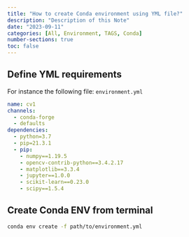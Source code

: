 ```yaml
---
title: "How to create Conda environment using YML file?"
description: "Description of this Note"
date: "2023-09-11"
categories: [All, Environment, TAGS, Conda]
number-sections: true
toc: false
---
```


## Define YML requirements
For instance the following file: `environment.yml`

```yml
name: cv1
channels:
  - conda-forge
  - defaults
dependencies:
  - python=3.7
  - pip=21.3.1
  - pip:
    - numpy==1.19.5
    - opencv-contrib-python==3.4.2.17
    - matplotlib==3.3.4
    - jupyter==1.0.0
    - scikit-learn==0.23.0
    - scipy==1.5.4
```

## Create Conda ENV from terminal 

```bash
conda env create -f path/to/environment.yml

```

